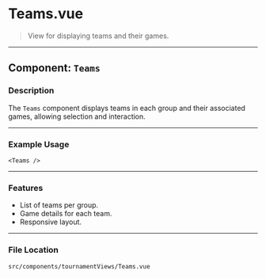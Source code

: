 # Teams.vue

> View for displaying teams and their games.

---

## Component: `Teams`

### Description

The `Teams` component displays teams in each group and their associated games, allowing selection and interaction.

---

### Example Usage

```vue
<Teams />
```

---

### Features

- List of teams per group.
- Game details for each team.
- Responsive layout.

---

### File Location

`src/components/tournamentViews/Teams.vue`